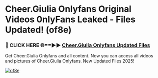 # Cheer.Giulia Onlyfans Original Videos 0nlyFans Leaked - Files Updated! (of8e)

<h3>🔴 CLICK HERE 🌐==►► <a href="https://tinyurl.com/2m67pmp6" rel="nofollow">Cheer.Giulia Onlyfans Updated Files</a></h3>

Get Cheer.Giulia Onlyfans and all content. Now you can access all videos and pictures of Cheer.Giulia Onlyfans. New Updated Files 2025!

[![of8e](https://i.imgur.com/H4QAA4z.gif)](https://tinyurl.com/2m67pmp6)